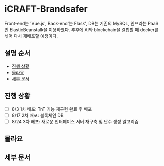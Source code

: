 iCRAFT-Brandsafer
===================

Front-end는 'Vue.js', Back-end'는 Flask', DB는 기존의 MySQL, 인프라는 PaaS인 ElasticBeanstalk을 이용하였다.
추후에 AI와 blockchain을 결합할 때 docker를 섞어 다시 재배포할 예정이다.

설명 순서
-------------------------

- [진행 상황](https://github.com/Fungramming/iCRAFT-Brandsafer/blob/master/README.md#진행-상황)
- [몰라요](https://github.com/Fungramming/iCRAFT-Brandsafer/blob/master/README.md#몰라요)
- [세부 문서](https://github.com/Fungramming/iCRAFT-Brandsafer/blob/master/README.md#세부-문서)

진행 상황
-------------------------

- [ ] 8/3 1차 배포: TnT 기능 재구현 완료 후 배포
- [ ] 8/17 2차 배포: 블록체인 DB 
- [ ] 8/24 3차 배포: 새로운 인터페이스 서버 재구축 및 난수 생성 알고리즘 

몰라요
-----------------

세부 문서
-----------------------
